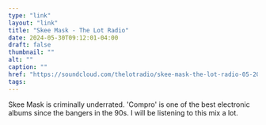 ```yaml
---
type: "link"
layout: "link"
title: "Skee Mask - The Lot Radio"
date: 2024-05-30T09:12:01-04:00
draft: false
thumbnail: ""
alt: ""
caption: ""
href: "https://soundcloud.com/thelotradio/skee-mask-the-lot-radio-05-20-2024"
tags:
---
```


Skee Mask is criminally underrated. 'Compro' is one of the best electronic albums since the bangers in the 90s. I will be listening to this mix a lot.
